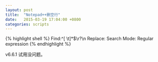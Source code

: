```yaml
---
layout: post
title:  "Notepad++删空行"
date:   2015-03-19 17:04:00 +0800
categories: scripts
---
```

 
{% highlight shell %}
Find:^[ \t]*$\r?\n
Replace:
Search Mode: Regular expression
{% endhighlight %}

v6.6.1 试用没问题。
